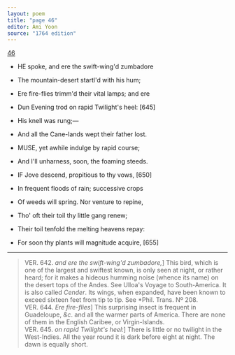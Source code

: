 ```yaml
---
layout: poem
title: "page 46"
editor: Ami Yoon
source: "1764 edition"
---
```



[46]()  

- HE spoke, and ere the swift-wing'd zumbadore  
- The mountain-desert startl'd with his hum;  
- Ere fire-flies trimm'd their vital lamps; and ere  
- Dun Evening trod on rapid Twilight's heel: [645]  
- His knell was rung;—  
- And all the Cane-lands wept their father lost.  

- MUSE, yet awhile indulge by rapid course;  
- And I'll unharness, soon, the foaming steeds.  

- IF Jove descend, propitious to thy vows, [650]  
- In frequent floods of rain; successive crops  
- Of weeds will spring. Nor venture to repine,  
- Tho' oft their toil thy little gang renew;  
- Their toil tenfold the melting heavens repay:  
- For soon thy plants will magnitude acquire, [655]  

---

> VER. 642. *and ere the swift-wing'd zumbadore,*\] This bird, which is one of the largest and swiftest known, is only seen at night, or rather heard; for it makes a hideous humming noise (whence its name) on the desert tops of the Andes. See Ulloa's Voyage to South-America. It is also called *Cender*. Its wings, when expanded, have been known to exceed sixteen feet from tip to tip. See *Phil. Trans. Nº 208.  
> VER. 644. *Ere fire-flies*\] This surprising insect is frequent in Guadeloupe, *&c*. and all the warmer parts of America. There are none of them in the English Caribee, or Virgin-Islands.  
> VER. 645. *on rapid Twilight's heel:*\] There is little or no twilight in the West-Indies. All the year round it is dark before eight at night. The dawn is equally short.
